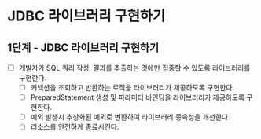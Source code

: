 # JDBC 라이브러리 구현하기

## 1단계 - JDBC 라이브러리 구현하기

- [ ] 개발자가 SQL 쿼리 작성, 결과를 추출하는 것에만 집중할 수 있도록 라이브러리를 구현한다.
    - [ ] 커넥션을 조회하고 반환하는 로직을 라이브러리가 제공하도록 구현한다.
    - [ ] PreparedStatement 생성 및 파라미터 바인딩을 라이브러리가 제공하도록 구현한다.
    - [ ] 예외 발생시 추상화된 예외로 변환하여 라이브러리 종속성을 개선한다.
    - [ ] 리소스를 안전하게 종료시킨다.
